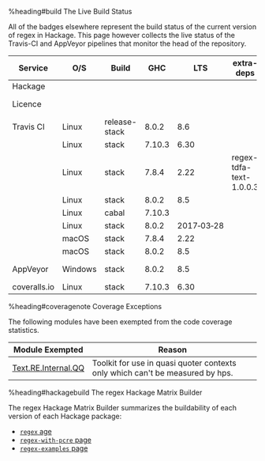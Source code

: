 %heading#build The Live Build Status

All of the badges elsewhere represent the build status of the current version
of regex in Hackage.  This page however collects the live status of the
Travis-CI and AppVeyor pipelines that monitor the head of the repository.

| Service      | O/S     | Build         | GHC    | LTS  | extra-deps              | Werror        | Build&nbsp;Status
| ------------ | ------- | ------------- | ------ | ---- | ----------------------- | ------------- | -------------
| Hackage      |         |               |        |      |                         | &#8209;Wwarn  | [![Hackage](https://img.shields.io/hackage/v/regex.svg)](https://hackage.haskell.org/package/regex)
| Licence      |         |               |        |      |                         |               | [![BSD3 License](http://img.shields.io/badge/license-BSD3-brightgreen.svg)](https://tldrlegal.com/license/bsd-3-clause-license-%28revised%29)
| Travis CI    | Linux   | release-stack | 8.0.2  | 8.6  |                         | &#8209;Werror | [![Un*x build](https://travis-ci.org/iconnect/regex.svg?branch=master)](https://travis-ci.org/iconnect/regex)
|              | Linux   | stack         | 7.10.3 | 6.30 |                         | &#8209;Werror |
|              | Linux   | stack         | 7.8.4  | 2.22 | regex-tdfa-text-1.0.0.3 | &#8209;Werror |
|              | Linux   | stack         | 8.0.2  | 8.5  |                         | &#8209;Werror |
|              | Linux   | cabal         | 7.10.3 |      |                         | &#8209;Werror |
|              | Linux   | stack         | 8.0.2  | 2017&#8209;03&#8209;28 |       | &#8209;Werror |
|              | macOS   | stack         | 7.8.4  | 2.22 |                         | &#8209;Werror |
|              | macOS   | stack         | 8.0.2  | 8.5  |                         | &#8209;Werror |
| AppVeyor     | Windows | stack         | 8.0.2  | 8.5  |                         | &#8209;Werror |  [![Windows build](https://ci.appveyor.com/api/projects/status/hmgqoawgptk72epq?svg=true)](https://ci.appveyor.com/project/cdornan/regex)
| coveralls.io | Linux   | stack         | 7.10.3 | 6.30 |                         | &#8209;Werror |  [![Coverage](https://coveralls.io/repos/github/iconnect/regex/badge.svg?branch=master)](https://coveralls.io/github/iconnect/regex?branch=master)


%heading#coveragenote Coverage Exceptions

The following modules have been exempted from the code coverage statistics.

| Module&nbsp;Exempted | Reason                                                                
| -------------------  | -----------------------------------------------------------------------------
| [Text.RE.Internal.QQ](https://github.com/iconnect/regex/blob/master/Text/RE/Internal/QQ.hs) | Toolkit for use in quasi quoter contexts only which can't be measured by hps.


%heading#hackagebuild The regex Hackage Matrix Builder

The regex Hackage Matrix Builder summarizes the buildability of each version of
each Hackage package:

  * [`regex` age](http://104.239.175.197:8080/package/regex)
  * [`regex-with-pcre` page](http://104.239.175.197:8080/package/regex-with-pcre)
  * [`regex-examples` page](http://104.239.175.197:8080/package/regex-examples)
